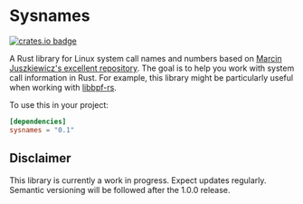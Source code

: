 # Sysnames

[![crates.io badge](https://img.shields.io/crates/v/sysnames.svg)](https://crates.io/crates/sysnames)

A Rust library for Linux system call names and numbers based on [Marcin Juszkiewicz's excellent repository].
The goal is to help you work with system call information in Rust.
For example, this library might be particularly useful when working with [libbpf-rs].

To use this in your project:
```toml
[dependencies]
sysnames = "0.1"
```

## Disclaimer

This library is currently a work in progress. Expect updates regularly. Semantic versioning will be followed after the 1.0.0 release.

[Marcin Juszkiewicz's excellent repository]: https://github.com/hrw/syscalls-table
[libbpf-rs]: https://github.com/libbpf/libbpf-rs
